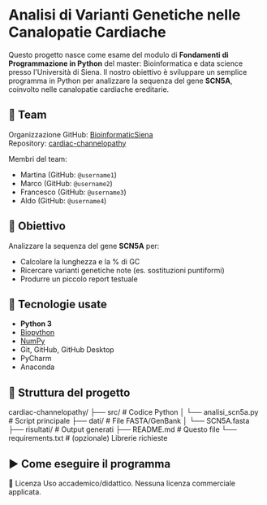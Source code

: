 # Analisi di Varianti Genetiche nelle Canalopatie Cardiache

Questo progetto nasce come esame del modulo di **Fondamenti di Programmazione in Python** del master: Bioinformatica e data science presso l'Università di Siena. Il nostro obiettivo è sviluppare un semplice programma in Python per analizzare la sequenza del gene **SCN5A**, coinvolto nelle canalopatie cardiache ereditarie.

## 👥 Team

Organizzazione GitHub: [BioinformaticSiena](https://github.com/BioinformaticSiena)  
Repository: [cardiac-channelopathy](https://github.com/BioinformaticSiena/cardiac-channelopathy)

Membri del team:
- Martina (GitHub: `@username1`)
- Marco (GitHub: `@username2`)
- Francesco (GitHub: `@username3`)
- Aldo (GitHub: `@username4`)

## 🧬 Obiettivo

Analizzare la sequenza del gene **SCN5A** per:
- Calcolare la lunghezza e la % di GC
- Ricercare varianti genetiche note (es. sostituzioni puntiformi)
- Produrre un piccolo report testuale

## 🧰 Tecnologie usate

- **Python 3**
- [Biopython](https://biopython.org)
- [NumPy](https://numpy.org)
- Git, GitHub, GitHub Desktop
- PyCharm
- Anaconda

## 📁 Struttura del progetto

cardiac-channelopathy/
├── src/ # Codice Python
│ └── analisi_scn5a.py # Script principale
├── dati/ # File FASTA/GenBank
│ └── SCN5A.fasta
├── risultati/ # Output generati
├── README.md # Questo file
└── requirements.txt # (opzionale) Librerie richieste

## ▶️ Come eseguire il programma


📄 Licenza
Uso accademico/didattico. Nessuna licenza commerciale applicata.
